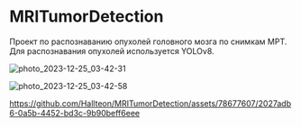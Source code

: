 # MRITumorDetection
Проект по распознаванию опухолей головного мозга по снимкам МРТ. Для распознавания опухолей используется YOLOv8.

![photo_2023-12-25_03-42-31](https://github.com/Hallteon/MRITumorDetection/assets/78677607/f8f390c1-427e-4e05-bba0-4769e36402aa)

![photo_2023-12-25_03-42-58](https://github.com/Hallteon/MRITumorDetection/assets/78677607/1987ba71-3b40-40a2-9e44-76d407e9fd09)


https://github.com/Hallteon/MRITumorDetection/assets/78677607/2027adb6-0a5b-4452-bd3c-9b90beff6eee

